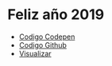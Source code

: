 # Feliz año 2019 

* [Codigo Codepen][]
* [Codigo Github][]
* [Visualizar][]





<!--links -->
[Codigo Codepen]: http://bit.ly/codepenNewYear
[Codigo Github]: http://bit.ly/githubNewYear
[Visualizar]: http://bit.ly/_NewYear2019
